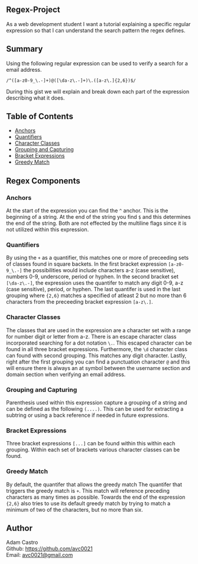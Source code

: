 ## Regex-Project 
As a web development student I want a tutorial explaining a specific regular expression so that I can understand the search pattern the regex defines.

## Summary
Using the following regular expression can be used to verify a search for a email address. 

`/^([a-z0-9_\.-]+)@([\da-z\.-]+)\.([a-z\.]{2,6})$/`

During this gist we will explain and break down each part of the expression describing what it does.

## Table of Contents

- [Anchors](#anchors)
- [Quantifiers](#quantifiers)
- [Character Classes](#character-classes)
- [Grouping and Capturing](#grouping-and-capturing)
- [Bracket Expressions](#bracket-expressions)
- [Greedy Match](#greedy-match)

## Regex Components

### Anchors
At the start of the expression you can find the `^` anchor. This is the beginning of a string. At the end of the string you find `$` and this determines the end of the string. Both are not effected by the multiline flags since it is not utilized within this expression.

### Quantifiers
By using the `+` as a quantifier, this matches one or more of preceeding sets of classes found in square backets. In the first bracket expression `[a-z0-9_\.-]` the possibilities would include characters a-z (case sensitive), numbers 0-9, underscore, period or hyphen. In the second bracket set `[\da-z\.-]`, the expression uses the quantifer to match any digit 0-9, a-z (case sensitive), period, or hyphen. The last quantifer is used in the last grouping where `{2,6}` matches a specified of atleast 2 but no more than 6 characters from the preceeding bracket expression `[a-z\.]`.

### Character Classes
The classes that are used in the expression are a character set with a range for number digit or letter from a-z. There is an escape character class incorporated searching for a dot notation `\.`. This escaped character can be found in all three bracket expressions. Furthermore, the `\d` character class can found with second grouping. This matches any digit character. Lastly, right after the first grouping you can find a punctuation character `@` and this will ensure there is always an at symbol between the username section and domain section when verifying an email address. 

### Grouping and Capturing
Parenthesis used within this expression capture a grouping of a string and can be defined as the following `(....)`. This can be used for extracting a subtring or using a back reference if needed in future expressions.

### Bracket Expressions
Three bracket expressions `[...]` can be found within this within each grouping. Within each set of brackets various character classes can be found. 

### Greedy Match
By default, the quantifer that allows the greedy match The quantifer that triggers the greedy match is `+`. This match will reference preceding characters as many times as possible. Towards the end of the expression `{2,6}` also tries to use its default greedy match by trying to match a minimum of two of the characters, but no more than six.


## Author

Adam Castro</br>
Github: https://github.com/avc0021</br>
Email: avc0021@gmail.com
